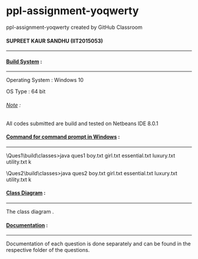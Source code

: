 # ppl-assignment-yoqwerty
ppl-assignment-yoqwerty created by GitHub Classroom

<h4>SUPREET KAUR SANDHU (IIT2015053)</h4>
<hr>

<h4><u>Build System</u> :</h4>
<hr>
Operating System : Windows 10 <p>
OS Type : 64 bit<p>
<h6><u>Note</u> :</h6> All codes submitted are build and tested on Netbeans IDE 8.0.1<p>

<h4><u>Command for command prompt in Windows</u> :</h4>
<hr>
\Ques1\build\classes>java ques1 boy.txt girl.txt essential.txt luxury.txt utility.txt k
<p>
\Ques2\build\classes>java ques2 boy.txt girl.txt essential.txt luxury.txt utility.txt k


<h4><u>Class Diagram</u> :</h4>
<hr>
The class diagram .

<h4><u>Documentation</u> :</h4>
<hr>
Documentation of each question is done separately and can be found in the respective folder of the questions.
